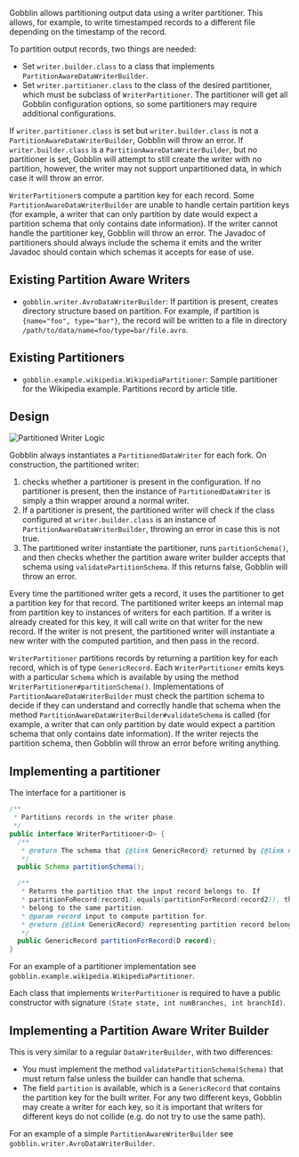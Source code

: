 Gobblin allows partitioning output data using a writer partitioner. This allows, for example, to write timestamped records to a different file depending on the timestamp of the record.

To partition output records, two things are needed:
* Set `writer.builder.class` to a class that implements `PartitionAwareDataWriterBuilder`.
* Set `writer.partitioner.class` to the class of the desired partitioner, which must be subclass of `WriterPartitioner`. The partitioner will get all Gobblin configuration options, so some partitioners may require additional configurations.

If `writer.partitioner.class` is set but `writer.builder.class` is not a `PartitionAwareDataWriterBuilder`, Gobblin will throw an error. If `writer.builder.class` is a `PartitionAwareDataWriterBuilder`, but no partitioner is set, Gobblin will attempt to still create the writer with no partition, however, the writer may not support unpartitioned data, in which case it will throw an error.

`WriterPartitioner`s compute a partition key for each record. Some `PartitionAwareDataWriterBuilder` are unable to handle certain partition keys (for example, a writer that can only partition by date would expect a partition schema that only contains date information). If the writer cannot handle the partitioner key, Gobblin will throw an error. The Javadoc of partitioners should always include the schema it emits and the writer Javadoc should contain which schemas it accepts for ease of use.

Existing Partition Aware Writers
--------------------------------
* `gobblin.writer.AvroDataWriterBuilder`: If partition is present, creates directory structure based on partition. For example, if partition is `{name="foo", type="bar"}`, the record will be written to a file in directory `/path/to/data/name=foo/type=bar/file.avro`.  

Existing Partitioners
---------------------
* `gobblin.example.wikipedia.WikipediaPartitioner`: Sample partitioner for the Wikipedia example. Partitions record by article title.

Design
------
![Partitioned Writer Logic](https://raw.githubusercontent.com/wiki/linkedin/gobblin/images/Gobblin-Partitioned-Writer.png)

Gobblin always instantiates a `PartitionedDataWriter` for each fork. On construction, the partitioned writer:
 1. checks whether a partitioner is present in the configuration. If no partitioner is present, then the instance of `PartitionedDataWriter` is simply a thin wrapper around a normal writer. 
 2. If a partitioner is present, the partitioned writer will check if the class configured at `writer.builder.class` is an instance of `PartitionAwareDataWriterBuilder`, throwing an error in case this is not true.  
 3. The partitioned writer instantiate the partitioner, runs `partitionSchema()`, and then checks whether the partition aware writer builder accepts that schema using `validatePartitionSchema`. If this returns false, Gobblin will throw an error.

Every time the partitioned writer gets a record, it uses the partitioner to get a partition key for that record. The partitioned writer keeps an internal map from partition key to instances of writers for each partition. If a writer is already created for this key, it will call write on that writer for the new record. If the writer is not present, the partitioned writer will instantiate a new writer with the computed partition, and then pass in the record.

`WriterPartitioner` partitions records by returning a partition key for each record, which is of type `GenericRecord`. Each `WriterPartitioner` emits keys with a particular `Schema` which is available by using the method `WriterPartitioner#partitionSchema()`. Implementations of `PartitionAwareDataWriterBuilder` must check the partition schema to decide if they can understand and correctly handle that schema when the method `PartitionAwareDataWriterBuilder#validateSchema` is called (for example, a writer that can only partition by date would expect a partition schema that only contains date information). If the writer rejects the partition schema, then Gobblin will throw an error before writing anything.

Implementing a partitioner
--------------------------

The interface for a partitioner is

```java
/**
 * Partitions records in the writer phase.
 */
public interface WriterPartitioner<D> {
  /**
   * @return The schema that {@link GenericRecord} returned by {@link #partitionForRecord} will have.
   */
  public Schema partitionSchema();

  /**
   * Returns the partition that the input record belongs to. If
   * partitionFoRecord(record1).equals(partitionForRecord(record2)), then record1 and record2
   * belong to the same partition.
   * @param record input to compute partition for.
   * @return {@link GenericRecord} representing partition record belongs to.
   */
  public GenericRecord partitionForRecord(D record);
}
```

For an example of a partitioner implementation see `gobblin.example.wikipedia.WikipediaPartitioner`.

Each class that implements `WriterPartitioner` is required to have a public constructor with signature `(State state, int numBranches, int branchId)`.

Implementing a Partition Aware Writer Builder
---------------------------------------------

This is very similar to a regular `DataWriterBuilder`, with two differences:
* You must implement the method `validatePartitionSchema(Schema)` that must return false unless the builder can handle that schema.
* The field `partition` is available, which is a `GenericRecord` that contains the partition key for the built writer. For any two different keys, Gobblin may create a writer for each key, so it is important that writers for different keys do not collide (e.g. do not try to use the same path).

For an example of a simple `PartitionAwareWriterBuilder` see `gobblin.writer.AvroDataWriterBuilder`.